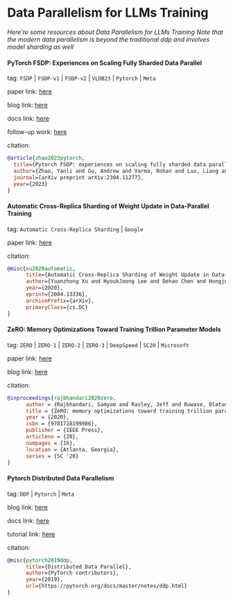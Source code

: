

# Data Parallelism for LLMs Training
*Here're some resources about Data Parallelism for LLMs Training*
*Note that the modern data parallelism is beyond the traditional ddp and involves model sharding as well*


#### PyTorch FSDP: Experiences on Scaling Fully Sharded Data Parallel

tag: `FSDP` | `FSDP-v1` | `FSDP-v2` | `VLDB23` | `Pytorch` | `Meta`

paper link: [here](https://dl.acm.org/doi/pdf/10.14778/3611540.3611569)

blog link: [here](https://pytorch.org/blog/introducing-pytorch-fully-sharded-data-parallel-api/)

docs link: [here](https://pytorch.org/docs/stable/fsdp.html)

follow-up work: [here](https://github.com/pytorch/torchtitan/blob/main/docs/fsdp.md)

citation:

```bibtex
@article{zhao2023pytorch,
  title={Pytorch FSDP: experiences on scaling fully sharded data parallel},
  author={Zhao, Yanli and Gu, Andrew and Varma, Rohan and Luo, Liang and Huang, Chien-Chin and Xu, Min and Wright, Less and Shojanazeri, Hamid and Ott, Myle and Shleifer, Sam and others},
  journal={arXiv preprint arXiv:2304.11277},
  year={2023}
}
```


#### Automatic Cross-Replica Sharding of Weight Update in Data-Parallel Training

tag: `Automatic Cross-Replica Sharding` | `Google`

paper link: [here](https://arxiv.org/pdf/2004.13336.pdf)

citation:

```bibtex
@misc{xu2020automatic,
      title={Automatic Cross-Replica Sharding of Weight Update in Data-Parallel Training}, 
      author={Yuanzhong Xu and HyoukJoong Lee and Dehao Chen and Hongjun Choi and Blake Hechtman and Shibo Wang},
      year={2020},
      eprint={2004.13336},
      archivePrefix={arXiv},
      primaryClass={cs.DC}
}
```


#### ZeRO: Memory Optimizations Toward Training Trillion Parameter Models

tag: `ZERO` | `ZERO-1` | `ZERO-2` | `ZERO-3` | `DeepSpeed` | `SC20` | `Microsoft`

paper link: [here](https://dl.acm.org/doi/pdf/10.5555/3433701.3433727)

blog link: [here](https://www.microsoft.com/en-us/research/blog/zero-deepspeed-new-system-optimizations-enable-training-models-with-over-100-billion-parameters/)

citation:

```bibtex
@inproceedings{rajbhandari2020zero,
      author = {Rajbhandari, Samyam and Rasley, Jeff and Ruwase, Olatunji and He, Yuxiong},
      title = {ZeRO: memory optimizations toward training trillion parameter models},
      year = {2020},
      isbn = {9781728199986},
      publisher = {IEEE Press},
      articleno = {20},
      numpages = {16},
      location = {Atlanta, Georgia},
      series = {SC '20}
}
```


#### Pytorch Distributed Data Parallelism

tag: `DDP` | `Pytorch` | `Meta`

blog link: [here](https://pytorch.org/docs/master/notes/ddp.html)

docs link: [here](https://pytorch.org/docs/master/generated/torch.nn.parallel.DistributedDataParallel.html)

tutorial link: [here](https://pytorch.org/tutorials/intermediate/ddp_tutorial.html)

citation:

```bibtex
@misc{pytorch2019ddp,
      title={Distributed Data Parallel},
      author={PyTorch contributors},
      year={2019},
      url={https://pytorch.org/docs/master/notes/ddp.html}
}
```



